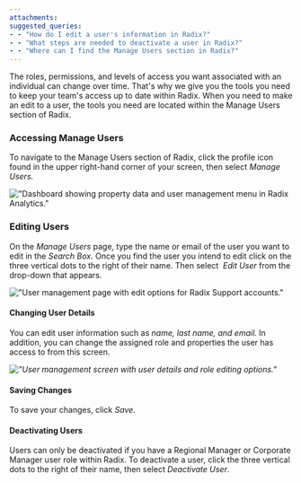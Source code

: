 ```yaml
---
attachments: 
suggested_queries:
- - "How do I edit a user's information in Radix?"
- - "What steps are needed to deactivate a user in Radix?"
- - "Where can I find the Manage Users section in Radix?"
---
```

The roles, permissions, and levels of access you want associated with an individual can change over time. That's why we give you the tools you need to keep your team's access up to date within Radix. When you need to make an edit to a user, the tools you need are located within the Manage Users section of Radix.

### Accessing Manage Users

To navigate to the Manage Users section of Radix, click the profile icon found in the upper right-hand corner of your screen, then select *Manage Users.*

!["Dashboard showing property data and user management menu in Radix Analytics."](attachments/32948426380685.png)

#### 

### Editing Users

On the *Manage Users* page, type the name or email of the user you want to edit in the *Search Box.* Once you find the user you intend to edit click on the three vertical dots to the right of their name. Then select  *Edit User* from the drop-down that appears.

!["User management page with edit options for Radix Support accounts."](attachments/28872660659469.png)

#### Changing User Details

You can edit user information such as *name, last name, and email.* In addition, you can change the assigned role and properties the user has access to from this screen.

*!["User management screen with user details and role editing options."](attachments/28872474203149.png)*

#### Saving Changes

To save your changes, click *Save.*

#### Deactivating Users

Users can only be deactivated if you have a Regional Manager or Corporate Manager user role within Radix. To deactivate a user, click the three vertical dots to the right of their name, then select *Deactivate User*.